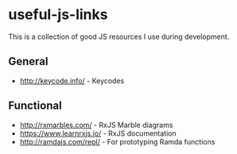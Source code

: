 # useful-js-links

This is a collection of good JS resources I use during development.

## General
  * http://keycode.info/ - Keycodes

## Functional
  * http://rxmarbles.com/ - RxJS Marble diagrams
  * https://www.learnrxjs.io/ - RxJS documentation
  * http://ramdajs.com/repl/ - For prototyping Ramda functions
